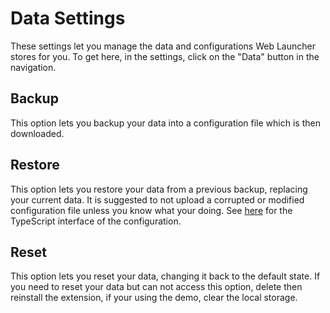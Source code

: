 # Data Settings

These settings let you manage the data and configurations Web Launcher stores for you. To get here, in the settings, click on the "Data" button in the navigation.

## Backup

This option lets you backup your data into a configuration file which is then downloaded.

## Restore

This option lets you restore your data from a previous backup, replacing your current data. It is suggested to not upload a corrupted or modified configuration file unless you know what your doing. See [here](https://github.com/web-launcher/web-launcher/blob/master/src/types/declarations.d.ts) for the TypeScript interface of the configuration.

## Reset

This option lets you reset your data, changing it back to the default state. If you need to reset your data but can not access this option, delete then reinstall the extension, if your using the demo, clear the local storage.
